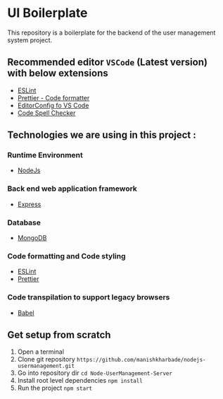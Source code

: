 # UI Boilerplate

This repository is a boilerplate for the backend of the user management system project.

## Recommended editor `VSCode` (Latest version) with below extensions

- [ESLint](https://marketplace.visualstudio.com/items?itemName=dbaeumer.vscode-eslint)
- [Prettier - Code formatter](https://marketplace.visualstudio.com/items?itemName=esbenp.prettier-vscode)
- [EditorConfig fo VS Code](https://marketplace.visualstudio.com/items?itemName=EditorConfig.EditorConfig)
- [Code Spell Checker](https://marketplace.visualstudio.com/items?itemName=streetsidesoftware.code-spell-checker)

## Technologies we are using in this project : 

### Runtime Environment

- [NodeJs](https://nodejs.org/en)

### Back end web application framework

- [Express](https://expressjs.com/)

### Database

- [MongoDB](https://www.mongodb.com/)

### Code formatting and Code styling

- [ESLint](https://eslint.org/)
- [Prettier](https://prettier.io/)

### Code transpilation to support legacy browsers

- [Babel](https://babeljs.io/)

## Get setup from scratch

1. Open a terminal
2. Clone git repository `https://github.com/manishkharbade/nodejs-usermanagement.git`
3. Go into repository dir `cd Node-UserManagement-Server`
4. Install root level dependencies `npm install`
5. Run the project `npm start`
